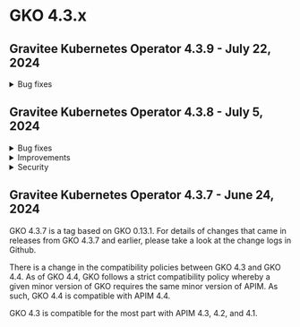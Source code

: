 # GKO 4.3.x

## Gravitee Kubernetes Operator 4.3.9 - July 22, 2024
    
<details>
<summary>Bug fixes</summary>

  * Execution mode cannot be configured for v2 ApiDefinition resources [#9867](https://github.com/gravitee-io/issues/issues/9867)
  * Group gets removed from API on updates when API PO is the group PO [#9846](https://github.com/gravitee-io/issues/issues/9846)
</details>


## Gravitee Kubernetes Operator 4.3.8 - July 5, 2024
    
<details>
<summary>Bug fixes</summary>

  * false values are not persisted for `disable_membership_notifications` in applications [#9847](https://github.com/gravitee-io/issues/issues/9847)
  * v2 crd export fails because of unknown plan fields [#9830](https://github.com/gravitee-io/issues/issues/9830)
  * v2 API exported as CRD can't be re-imported due to unknown field status [#9824](https://github.com/gravitee-io/issues/issues/9824)
</details>


<details>
<summary>Improvements</summary>

  * make image pull policies configurable in helm chart [#9819](https://github.com/gravitee-io/issues/issues/9819)
</details>


<details>
<summary>Security</summary>

  * default image tag for Kube RBAC proxy should be upgraded [#9825](https://github.com/gravitee-io/issues/issues/9825)
</details>


## Gravitee Kubernetes Operator 4.3.7 - June 24, 2024

GKO 4.3.7 is a tag based on GKO 0.13.1. For details of changes that came in releases from GKO 4.3.7 and earlier, please take a look at the change logs in Github.

There is a change in the compatibility policies between GKO 4.3 and GKO 4.4. As of GKO 4.4, GKO follows a strict compatibility policy whereby a given minor version of GKO requires the same minor version of APIM. As such, GKO 4.4 is compatible with APIM 4.4.

GKO 4.3 is compatible for the most part with APIM 4.3, 4.2, and 4.1.
